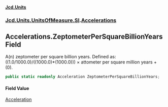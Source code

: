 #### [Jcd.Units](index.md 'index')
### [Jcd.Units.UnitsOfMeasure.SI](Jcd.Units.UnitsOfMeasure.SI.md 'Jcd.Units.UnitsOfMeasure.SI').[Accelerations](Accelerations.md 'Jcd.Units.UnitsOfMeasure.SI.Accelerations')

## Accelerations.ZeptometerPerSquareBillionYears Field

A(n) zeptometer per square billion years. Defined as: ((1.0/1000.0)/((1000.0)*(1000.0))) × attometer per square million years + (0).

```csharp
public static readonly Acceleration ZeptometerPerSquareBillionYears;
```

#### Field Value
[Acceleration](Acceleration.md 'Jcd.Units.UnitTypes.Acceleration')